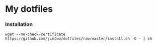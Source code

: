My dotfiles
===========

### Installation

`wget --no-check-certificate https://github.com/jintwo/dotfiles/raw/master/install.sh -O - | sh`

